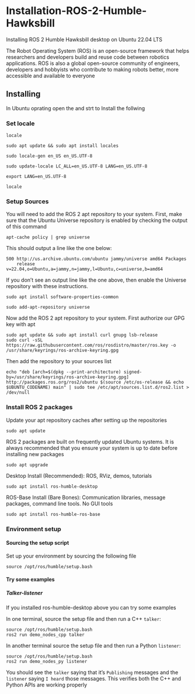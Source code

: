 # Installation-ROS-2-Humble-Hawksbill
Installing ROS 2 Humble Hawksbill desktop on Ubuntu 22.04 LTS

The Robot Operating System (ROS) is an open-source framework that helps researchers and developers build and reuse code between robotics applications. ROS is also a global open-source community of engineers, developers and hobbyists who contribute to making robots better, more accessible and available to everyone

## Installing 
In Ubuntu oprating open the and strt to Install the follwing 

### Set locale
```
locale
```
```
sudo apt update && sudo apt install locales
```
```
sudo locale-gen en_US en_US.UTF-8
```
```
sudo update-locale LC_ALL=en_US.UTF-8 LANG=en_US.UTF-8
```
```
export LANG=en_US.UTF-8
```
```
locale
```


### Setup Sources
You will need to add the ROS 2 apt repository to your system. First, make sure that the Ubuntu Universe repository is enabled by checking the output of this command
```
apt-cache policy | grep universe
```

This should output a line like the one below:
```
500 http://us.archive.ubuntu.com/ubuntu jammy/universe amd64 Packages
    release v=22.04,o=Ubuntu,a=jammy,n=jammy,l=Ubuntu,c=universe,b=amd64
```

If you don’t see an output line like the one above, then enable the Universe repository with these instructions.
```
sudo apt install software-properties-common
```
```
sudo add-apt-repository universe
```

Now add the ROS 2 apt repository to your system. First authorize our GPG key with apt
```
sudo apt update && sudo apt install curl gnupg lsb-release
sudo curl -sSL https://raw.githubusercontent.com/ros/rosdistro/master/ros.key -o /usr/share/keyrings/ros-archive-keyring.gpg
```

Then add the repository to your sources list
```
echo "deb [arch=$(dpkg --print-architecture) signed-by=/usr/share/keyrings/ros-archive-keyring.gpg] http://packages.ros.org/ros2/ubuntu $(source /etc/os-release && echo $UBUNTU_CODENAME) main" | sudo tee /etc/apt/sources.list.d/ros2.list > /dev/null
```







### Install ROS 2 packages
Update your apt repository caches after setting up the repositories
```
sudo apt update
```

ROS 2 packages are built on frequently updated Ubuntu systems. It is always recommended that you ensure your system is up to date before installing new packages
```
sudo apt upgrade
```

Desktop Install (Recommended): ROS, RViz, demos, tutorials
```
sudo apt install ros-humble-desktop
```

ROS-Base Install (Bare Bones): Communication libraries, message packages, command line tools. No GUI tools
```
sudo apt install ros-humble-ros-base
```


### Environment setup
#### Sourcing the setup script
Set up your environment by sourcing the following file
```
source /opt/ros/humble/setup.bash
```

#### Try some examples
##### Talker-listener
If you installed ros-humble-desktop above you can try some examples

In one terminal, source the setup file and then run a C++ `talker`:
```
source /opt/ros/humble/setup.bash
ros2 run demo_nodes_cpp talker
```

In another terminal source the setup file and then run a Python `listener`:
```
source /opt/ros/humble/setup.bash
ros2 run demo_nodes_py listener
```

You should see the `talker` saying that it’s `Publishing` messages and the `listener` saying `I heard` those messages. This verifies both the C++ and Python APIs are working properly
